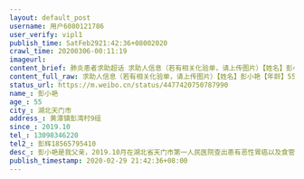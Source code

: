 ```yaml
---
layout: default_post
username: 用户6080121786
user_verify: vipl1
publish_time: SatFeb2921:42:36+08002020
crawl_time: 20200306-00:11:19
imageurl: 
content_brief: 肺炎患者求助超话 求助人信息（若有相关化验单，请上传图片）【姓名】彭小艳【年龄】55【所在城市】湖北天门市【所在小区、社区】黄潭镇彭湾村9组【患病时间】2019.10【联系方式】●●●【其他紧急联系人】彭辉●●●【病情描述】彭小艳是我父亲，2019.10月在湖北省天门市第一人 ...全文
content_full_raw: 求助人信息（若有相关化验单，请上传图片）【姓名】彭小艳【年龄】55【所在城市】湖北天门市【所在小区、社区】黄潭镇彭湾村9组【患病时间】2019.10【联系方式】●●●【其他紧急联系人】彭辉●●●【病情描述】彭小艳是我父亲，2019.10月在湖北省天门市第一人民医院查出患有恶性胃癌以及食管炎，当时已是中期，做了胃部肿瘤切除和食管糜烂部位切除手术之后，一直在做癌细胞放疗和化疗处理，原计划化疗和放疗一共6期，计划于今年7月中旬结束，目前已做了3期化疗，由于新冠肺炎目前天门第一人民医院已不收治化疗放疗病人，但是现在我父亲已经距离本该去第四次放疗和化疗的时间1个多月了，目前在家里情况很糟糕，经常恶心呕吐没有精神头发掉光了，求助现在天门哪里能收治化疗放疗的病人，跟急切，这些
status_url: https://m.weibo.cn/status/4477420750787990
name_: 彭小艳
age_: 55
city_: 湖北天门市
address_: 黄潭镇彭湾村9组
since_: 2019.10
tel_: 13098346220
tel2_: 彭辉18565795410
desc_: 彭小艳是我父亲，2019.10月在湖北省天门市第一人民医院查出患有恶性胃癌以及食管炎，当时已是中期，做了胃部肿瘤切除和食管糜烂部位切除手术之后，一直在做癌细胞放疗和化疗处理，原计划化疗和放疗一共6期，计划于今年7月中旬结束，目前已做了3期化疗，由于新冠肺炎目前天门第一人民医院已不收治化疗放疗病人，但是现在我父亲已经距离本该去第四次放疗和化疗的时间1个多月了，目前在家里情况很糟糕，经常恶心呕吐没有精神头发掉光了，求助现在天门哪里能收治化疗放疗的病人，跟急切，这些
publish_timestamp: 2020-02-29 21:42:36+08:00
---
```

